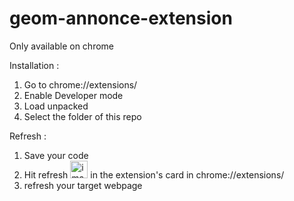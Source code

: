 # geom-annonce-extension

Only available on chrome

Installation : 
1. Go to chrome://extensions/
2. Enable Developer mode
3. Load unpacked
4. Select the folder of this repo

Refresh :
1. Save your code
2. Hit refresh <img width="28" alt="image" src="https://github.com/Webanimus/geom-annonce-extension/assets/21616659/58b82991-e343-4ff9-99d1-6d75f6cba0cf">
in the extension's card in chrome://extensions/
3. refresh your target webpage

